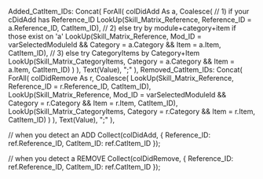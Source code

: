 Added_CatItem_IDs:
    Concat(
        ForAll(
            colDidAdd As a,
            Coalesce(
                // 1) if your cDidAdd has Reference_ID
                LookUp(Skill_Matrix_Reference, Reference_ID = a.Reference_ID, CatItem_ID),
                // 2) else try by module+category+item if those exist on 'a'
                LookUp(Skill_Matrix_Reference, Mod_ID = varSelectedModuleId && Category = a.Category && Item = a.Item, CatItem_ID),
                // 3) else try CategoryItems by Category+Item
                LookUp(Skill_Matrix_CategoryItems, Category = a.Category && Item = a.Item, CatItem_ID)
            )
        ),
        Text(Value),
        ";"
    ),
Removed_CatItem_IDs:
    Concat(
        ForAll(
            colDidRemove As r,
            Coalesce(
                LookUp(Skill_Matrix_Reference, Reference_ID = r.Reference_ID, CatItem_ID),
                LookUp(Skill_Matrix_Reference, Mod_ID = varSelectedModuleId && Category = r.Category && Item = r.Item, CatItem_ID),
                LookUp(Skill_Matrix_CategoryItems, Category = r.Category && Item = r.Item, CatItem_ID)
            )
        ),
        Text(Value),
        ";"
    ),


// when you detect an ADD
Collect(colDidAdd, { Reference_ID: ref.Reference_ID, CatItem_ID: ref.CatItem_ID });

// when you detect a REMOVE
Collect(colDidRemove, { Reference_ID: ref.Reference_ID, CatItem_ID: ref.CatItem_ID });
